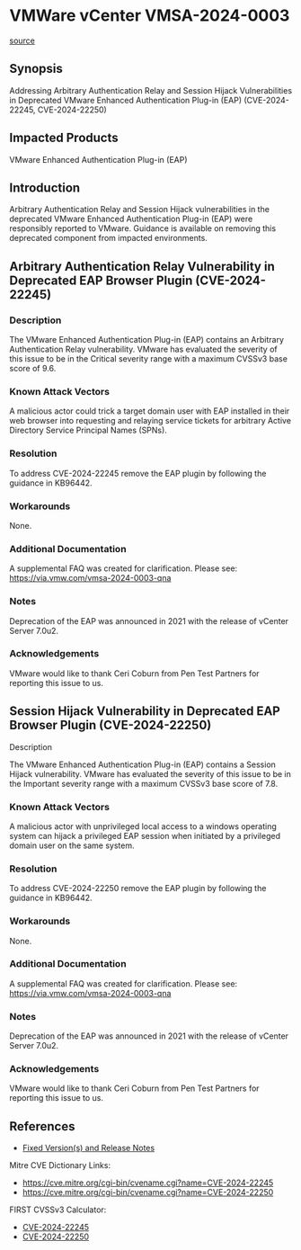 # VMWare vCenter VMSA-2024-0003

[source](https://support.broadcom.com/web/ecx/support-content-notification/-/external/content/SecurityAdvisories/0/24257)

## Synopsis

Addressing Arbitrary Authentication Relay and Session Hijack Vulnerabilities in Deprecated VMware Enhanced Authentication Plug-in (EAP) (CVE-2024-22245, CVE-2024-22250)


## Impacted Products

VMware Enhanced Authentication Plug-in (EAP)

## Introduction

Arbitrary Authentication Relay and Session Hijack vulnerabilities in the deprecated VMware Enhanced Authentication Plug-in (EAP) were responsibly reported to VMware. Guidance is available on removing this deprecated component from impacted environments.

## Arbitrary Authentication Relay Vulnerability in Deprecated EAP Browser Plugin (CVE-2024-22245)

### Description

The VMware Enhanced Authentication Plug-in (EAP) contains an Arbitrary Authentication Relay vulnerability. VMware has evaluated the severity of this issue to be in the Critical severity range with a maximum CVSSv3 base score of 9.6.

### Known Attack Vectors

A malicious actor could trick a target domain user with EAP installed in their web browser into requesting and relaying service tickets for arbitrary Active Directory Service Principal Names (SPNs).

### Resolution

To address CVE-2024-22245 remove the EAP plugin by following the guidance in KB96442.

### Workarounds

None.

### Additional Documentation

A supplemental FAQ was created for clarification. Please see: https://via.vmw.com/vmsa-2024-0003-qna

### Notes

Deprecation of the EAP was announced in 2021 with the release of vCenter Server 7.0u2.

### Acknowledgements

VMware would like to thank Ceri Coburn from Pen Test Partners for reporting this issue to us.

## Session Hijack Vulnerability in Deprecated EAP Browser Plugin (CVE-2024-22250)
Description

The VMware Enhanced Authentication Plug-in (EAP) contains a Session Hijack vulnerability. VMware has evaluated the severity of this issue to be in the Important severity range with a maximum CVSSv3 base score of 7.8.

### Known Attack Vectors

A malicious actor with unprivileged local access to a windows operating system can hijack a privileged EAP session when initiated by a privileged domain user on the same system.

### Resolution

To address CVE-2024-22250 remove the EAP plugin by following the guidance in KB96442.

### Workarounds

None.

### Additional Documentation

A supplemental FAQ was created for clarification. Please see: https://via.vmw.com/vmsa-2024-0003-qna

### Notes

Deprecation of the EAP was announced in 2021 with the release of vCenter Server 7.0u2.

### Acknowledgements

VMware would like to thank Ceri Coburn from Pen Test Partners for reporting this issue to us.


 

## References

- [Fixed Version(s) and Release Notes](https://kb.vmware.com/s/article/96442)

Mitre CVE Dictionary Links:

- https://cve.mitre.org/cgi-bin/cvename.cgi?name=CVE-2024-22245
- https://cve.mitre.org/cgi-bin/cvename.cgi?name=CVE-2024-22250

FIRST CVSSv3 Calculator:

- [CVE-2024-22245](https://www.first.org/cvss/calculator/3.1#CVSS:3.1/AV:N/AC:L/PR:N/UI:R/S:C/C:H/I:H/A:H)
- [CVE-2024-22250](https://www.first.org/cvss/calculator/3.1#CVSS:3.1/AV:L/AC:H/PR:L/UI:N/S:C/C:H/I:H/A:H)
